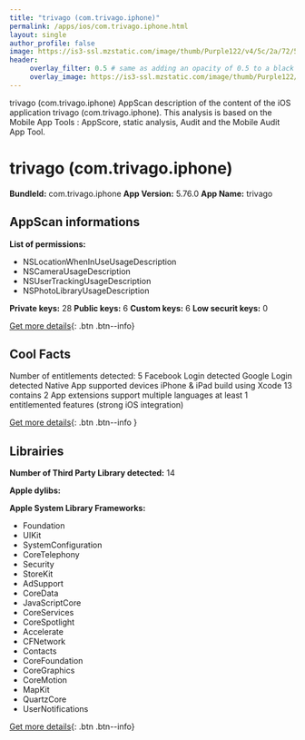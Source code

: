 ```yaml
---
title: "trivago (com.trivago.iphone)"
permalink: /apps/ios/com.trivago.iphone.html
layout: single
author_profile: false
image: https://is3-ssl.mzstatic.com/image/thumb/Purple122/v4/5c/2a/72/5c2a724a-3c6e-b8ef-0ca1-731fa66d395e/AppIcon-1x_U007emarketing-0-7-0-85-220.png/512x512bb.jpg
header: 
     overlay_filter: 0.5 # same as adding an opacity of 0.5 to a black background
     overlay_image: https://is3-ssl.mzstatic.com/image/thumb/Purple122/v4/5c/2a/72/5c2a724a-3c6e-b8ef-0ca1-731fa66d395e/AppIcon-1x_U007emarketing-0-7-0-85-220.png/512x512bb.jpg
---
```

trivago (com.trivago.iphone) AppScan description of the content of the iOS application trivago (com.trivago.iphone). This analysis is based on the Mobile App Tools : AppScore, static analysis, Audit and the Mobile Audit App Tool.

# trivago (com.trivago.iphone)

**BundleId:** com.trivago.iphone
**App Version:** 5.76.0
**App Name:** trivago


## AppScan informations 

**List of permissions:** 
- NSLocationWhenInUseUsageDescription
- NSCameraUsageDescription
- NSUserTrackingUsageDescription
- NSPhotoLibraryUsageDescription
  
  
**Private keys:** 28
**Public keys:** 6
**Custom keys:** 6
**Low securit keys:** 0
  
[Get more details](/pricing.html){: .btn .btn--info}

## Cool Facts

Number of entitlements detected: 5
Facebook Login detected
Google Login detected
Native App
supported devices iPhone & iPad
build using Xcode 13
contains 2 App extensions
support multiple languages
at least 1 entitlemented features (strong iOS integration)
  
[Get more details](/pricing.html){: .btn .btn--info }

## Librairies 
**Number of Third Party Library detected:** 14


**Apple dylibs:**


**Apple System Library Frameworks:**
- Foundation
- UIKit
- SystemConfiguration
- CoreTelephony
- Security
- StoreKit
- AdSupport
- CoreData
- JavaScriptCore
- CoreServices
- CoreSpotlight
- Accelerate
- CFNetwork
- Contacts
- CoreFoundation
- CoreGraphics
- CoreMotion
- MapKit
- QuartzCore
- UserNotifications


  
[Get more details](/pricing.html){: .btn .btn--info}

